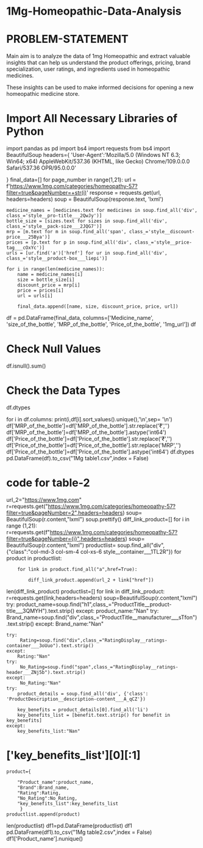 # 1Mg-Homeopathic-Data-Analysis
# PROBLEM-STATEMENT
Main aim is to analyze the data of 1mg Homeopathic and extract valuable insights that can help us understand the product offerings, pricing, brand specialization, user ratings, and ingredients used in homeopathic medicines. 

These insights can be used to make informed decisions for opening a new homeopathic medicine store.


# Import All Necessary Libraries of Python
import pandas as pd
import bs4
import requests
from bs4 import BeautifulSoup
headers={
    'User-Agent':'Mozilla/5.0 (Windows NT 6.3; Win64; x64) AppleWebKit/537.36 (KHTML, like Gecko) Chrome/109.0.0.0 Safari/537.36 OPR/95.0.0.0'

}
final_data=[]
for page_number in range(1,21):
    url = f'https://www.1mg.com/categories/homeopathy-57?filter=true&pageNumber=+str(i)'
    response = requests.get(url, headers=headers)
    soup = BeautifulSoup(response.text, 'lxml')
    
    medicine_names = [medicines.text for medicines in soup.find_all('div', class_='style__pro-title___2QwJy')]
    bottle_size = [sizes.text for sizes in soup.find_all('div', class_='style__pack-size___2JQG7')]
    mrp = [m.text for m in soup.find_all('span', class_='style__discount-price___25Bya')]
    prices = [p.text for p in soup.find_all('div', class_='style__price-tag___cOxYc')]
    urls = [ur.find('a')['href'] for ur in soup.find_all('div', class_='style__product-box___liepi')]
    
    for i in range(len(medicine_names)):
        name = medicine_names[i]
        size = bottle_size[i]
        discount_price = mrp[i]
        price = prices[i]
        url = urls[i]
        
        final_data.append([name, size, discount_price, price, url])

df = pd.DataFrame(final_data, columns=['Medicine_name', 'size_of_the_bottle', 'MRP_of_the_bottle', 'Price_of_the_bottle', '1mg_url'])
df
# Check Null Values
df.isnull().sum()

# Check the Data Types
df.dtypes

for i in df.columns:
    print(i,df[i].sort_values().unique(),'\n',sep= '\n')
df['MRP_of_the_bottle']=df['MRP_of_the_bottle'].str.replace('₹','')
df['MRP_of_the_bottle']=df['MRP_of_the_bottle'].astype('int64')
df['Price_of_the_bottle']=df['Price_of_the_bottle'].str.replace('₹','')
df['Price_of_the_bottle']=df['Price_of_the_bottle'].str.replace('MRP','')
df['Price_of_the_bottle']=df['Price_of_the_bottle'].astype('int64')
df.dtypes
pd.DataFrame(df).to_csv("1Mg table1.csv",index = False)

# code for table-2
url_2="https://www.1mg.com"
r=requests.get("https://www.1mg.com/categories/homeopathy-57?filter=true&pageNumber=2",headers=headers)
soup= BeautifulSoup(r.content,"lxml")
soup.prettify()
diff_link_product=[]
for i in range (1,21):
    r=requests.get(f"https://www.1mg.com/categories/homeopathy-57?filter=true&pageNumber={i}",headers=headers)
    soup= BeautifulSoup(r.content,"lxml")
    productlist= soup.find_all("div",{"class":"col-md-3 col-sm-4 col-xs-6 style__container___1TL2R"})
    for product in productlist:
        
        for link in product.find_all("a",href=True):
            
            diff_link_product.append(url_2 + link["href"])
len(diff_link_product)
productlist=[]
for link in diff_link_product:
    r=requests.get(link,headers=headers)
    soup=BeautifulSoup(r.content,"lxml")
    try:
        product_name=soup.find("h1",class_="ProductTitle__product-title___3QMYH").text.strip()
    except:
        product_name:"Nan"
    try:    
        Brand_name=soup.find("div",class_="ProductTitle__manufacturer___sTfon").text.strip()
    except:
        Brand_name:"Nan"
        
    try:
         Rating=soup.find("div",class_="RatingDisplay__ratings-container___3oUuo").text.strip()
    except:
        Rating:"Nan"
    try:
         No_Rating=soup.find("span",class_="RatingDisplay__ratings-header___ZNj5b").text.strip()
    except:
         No_Rating:"Nan"
    try:
        product_details = soup.find_all('div', {'class': 'ProductDescription__description-content___A_qCZ'})

        key_benefits = product_details[0].find_all('li')
        key_benefits_list = [benefit.text.strip() for benefit in key_benefits]
    except:
        key_benefits_list:"Nan"
        
#     ['key_benefits_list'][0][:1]

           
    product={
        
        "Product_name":product_name,
        "Brand":Brand_name,
        "Rating":Rating,
        "No_Rating":No_Rating,
        "key_benefits_list":key_benefits_list
         }
    productlist.append(product)
len(productlist)
df1=pd.DataFrame(productlist)
df1
pd.DataFrame(df1).to_csv("1Mg table2.csv",index = False)
df1['Product_name'].nunique()
